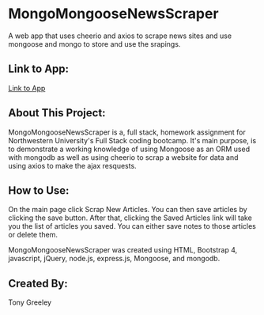 # MongoMongooseNewsScraper
A web app that uses cheerio and axios to scrape news sites and use mongoose and mongo to store and use the srapings.

## Link to App:
[Link to App](https://sheltered-citadel-22600.herokuapp.com)

## About This Project:
MongoMongooseNewsScraper is a, full stack, homework assignment for Northwestern University's Full Stack coding bootcamp. It's main purpose, is to demonstrate a working knowledge of using Mongoose as an ORM used with mongodb as well as using cheerio to scrap a website for data and using axios to make the ajax resquests.

## How to Use:
On the main page click Scrap New Articles. You can then save articles by clicking the save button. After that, clicking the Saved Articles link will take you the list of articles you saved. You can either save notes to those articles or delete them.

MongoMongooseNewsScraper was created using HTML, Bootstrap 4, javascript, jQuery, node.js, express.js, Mongoose, and mongodb.

## Created By:
Tony Greeley

